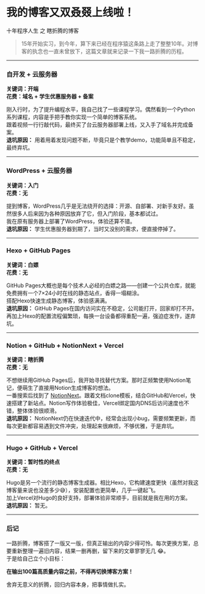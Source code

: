 # 我的博客又双叒叕上线啦！


十年程序人生 之 瞎折腾的博客

<!--more-->

> 15年开始实习，到今年，算下来已经在程序猿这条路上走了整整10年。对博客的执念也一直未曾放下，这篇文章就来记录一下我一路折腾的历程。

---

### 自开发 + 云服务器
**关键词：开端**  
**花费：域名 + 学生优惠服务器 + 备案**

刚入行时，为了提升编程水平，我自己找了一些课程学习。偶然看到一个Python系列课程，内容是手把手教你实现一个简单的博客系统。  
跟着视频一行行敲代码，最终买了台云服务器部署上线，又入手了域名并完成备案。  
**退坑原因：** 用着用着发现问题不断，毕竟只是个教学demo，功能简单且不稳定，最终弃坑。

---

### WordPress + 云服务器
**关键词：入门**  
**花费：无**

提到博客，WordPress几乎是无法绕开的选择：开源、自部署、对新手友好。虽然很多人后来因为各种原因放弃了它，但入门阶段，基本都试过。  
我在原有服务器上部署了WordPress，体验还算不错。  
**退坑原因：** 学生优惠服务器到期了，当时又没别的需求，便直接停掉了。

---

### Hexo + GitHub Pages
**关键词：白嫖**  
**花费：无**

GitHub Pages大概也是每个技术人必经的白嫖之路——创建一个公共仓库，就能免费拥有一个7×24小时在线的静态站点，香得一塌糊涂。  
搭配Hexo快速生成静态博客，体验感满满。  
**退坑原因：** GitHub Pages在国内访问实在不稳定，公司能打开，回家却打不开。再加上Hexo的配置流程偏繁琐，每换一台设备都得重配一遍，强迫症发作，遂弃坑。

---

### Notion + GitHub + NotionNext + Vercel
**关键词：瞎折腾**  
**花费：无**

不想继续用GitHub Pages后，我开始寻找替代方案。那时正频繁使用Notion笔记，便萌生了直接用Notion生成博客的想法。  
一番搜索后找到了 [NotionNext](https://github.com/tangly1024/NotionNext)。跟着文档clone模板，结合GitHub和Vercel，快速搭建了新站点。Notion写作体验极佳，Vercel绑定国内DNS后访问速度也不错，整体体验很顺滑。  
**退坑原因：** NotionNext仍在快速迭代中，经常会出现小bug，需要频繁更新，而每次更新都容易遇到文件冲突，处理起来很麻烦，不够优雅，于是弃坑。

---

### Hugo + GitHub + Vercel
**关键词：暂时性的终点**  
**花费：无**

Hugo是另一个流行的静态博客生成器。相比Hexo，它构建速度更快（虽然对我这博客量来说也没差多少😅），安装配置也更简单，几乎一键起飞。  
加上Vercel对Hugo的良好支持，部署体验非常顺手，目前就是我在用的方案。  
**退坑原因：** 暂无。

---

### 后记
一路折腾，博客搭了一版又一版，但真正输出的内容少得可怜。每次更换方案，总要重新整理一遍旧内容，结果一删再删，留下来的文章寥寥无几 😂。  
于是给自己立个小目标：

**在输出100篇高质量内容之前，不得再切换博客方案！**  

舍弃无意义的折腾，回归内容本身，把事情做扎实。
